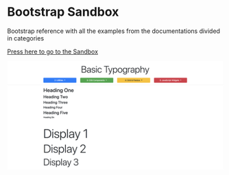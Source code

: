 # Bootstrap Sandbox

Bootstrap reference with all the examples from the documentations divided in categories

[Press here to go to the Sandbox](http://riccardosacco.github.io/bootstrap/)

![Screenshot](screen.png)
